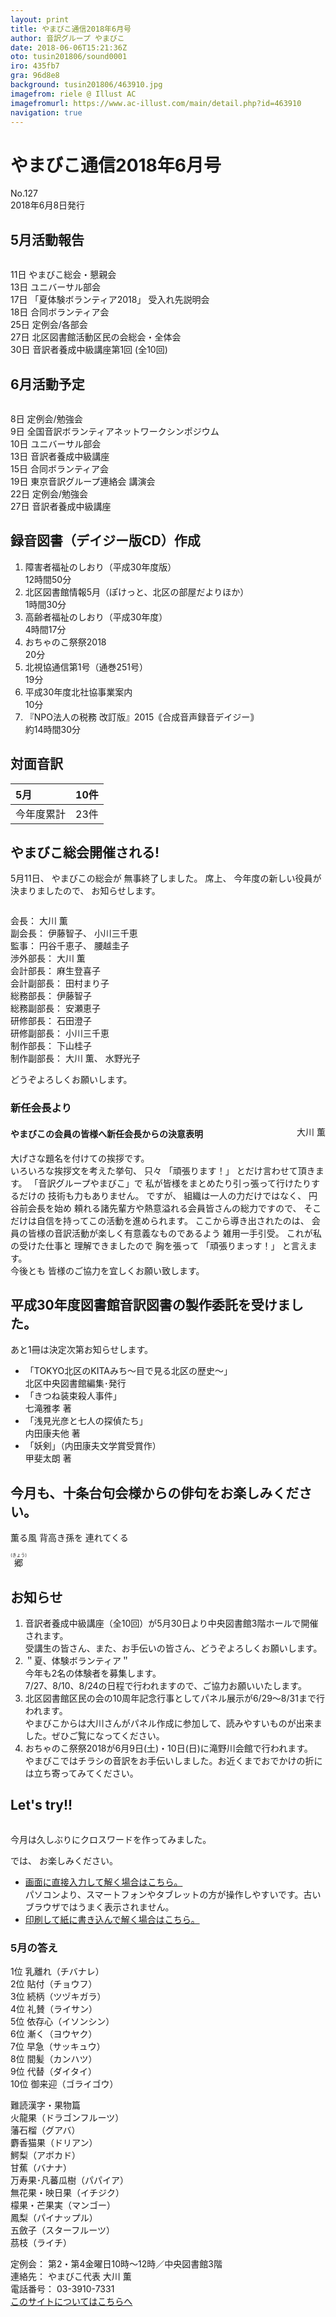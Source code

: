 ```yaml
---
layout: print
title: やまびこ通信2018年6月号
author: 音訳グループ やまびこ
date: 2018-06-06T15:21:36Z
oto: tusin201806/sound0001
iro: 435fb7
gra: 96d8e8
background: tusin201806/463910.jpg
imagefrom: riele @ Illust AC
imagefromurl: https://www.ac-illust.com/main/detail.php?id=463910
navigation: true
---
```

   

# <span data-dur="4.563" data-begin="2.050">やまびこ通信2018年6月号</span>

<span data-dur="2.667" data-begin="6.613">No.127</span>  
<span data-dur="4.374" data-begin="9.280">2018年6月8日発行</span>
<!--span data-dur="1.64" data-begin="13.654">読み上げ時間：</span>
<span data-dur="2.464" data-begin="15.294">約10分</span-->

## <span data-dur="2.69" data-begin="17.758">5月活動報告</span>

<img class="migi" src="media/tusin201806/cut1.png" alt="" />

<span data-dur="1.544" data-begin="20.448">11日</span>
<span data-dur="3.173" data-begin="21.992">やまびこ総会・懇親会</span>  
<span data-dur="1.526" data-begin="25.165">13日</span>
<span data-dur="2.284" data-begin="26.691">ユニバーサル部会</span>  
<span data-dur="1.52" data-begin="28.975">17日</span>
<span data-dur="3.154" data-begin="30.495">「夏体験ボランティア2018」</span>
<span data-dur="2.645" data-begin="33.649">受入れ先説明会</span>  
<span data-dur="1.594" data-begin="36.294">18日</span>
<span data-dur="2.566" data-begin="37.888">合同ボランティア会</span>  
<span data-dur="1.57" data-begin="40.454">25日</span>
<span data-dur="2.817" data-begin="42.024">定例会/各部会</span>  
<span data-dur="1.721" data-begin="44.841">27日</span>
<span data-dur="5.764" data-begin="46.562">北区図書館活動区民の会総会・全体会</span>  
<span data-dur="1.52" data-begin="52.326">30日</span>
<span data-dur="4.17" data-begin="53.846">音訳者養成中級講座第1回</span>
<span data-dur="3.084" data-begin="58.016">(全10回)</span>  

## <span data-dur="2.693" data-begin="61.100">6月活動予定</span>

<img class="migi" src="media/tusin201806/cut2.png" alt="" />

<span data-dur="1.08" data-begin="63.793">8日</span>
<span data-dur="2.913" data-begin="64.873">定例会/勉強会</span>  
<span data-dur="1.198" data-begin="67.786">9日</span>
<span data-dur="4.82" data-begin="68.984">全国音訳ボランティアネットワークシンポジウム</span>  
<span data-dur="1.025" data-begin="73.804">10日</span>
<span data-dur="2.284" data-begin="74.829">ユニバーサル部会</span>  
<span data-dur="1.526" data-begin="77.113">13日</span>
<span data-dur="3.579" data-begin="78.639">音訳者養成中級講座</span>  
<span data-dur="1.388" data-begin="82.218">15日</span>
<span data-dur="2.566" data-begin="83.606">合同ボランティア会</span>  
<span data-dur="1.446" data-begin="86.172">19日</span>
<span data-dur="3.079" data-begin="87.618">東京音訳グループ連絡会</span>
<span data-dur="1.813" data-begin="90.697">講演会</span>  
<span data-dur="1.636" data-begin="92.510">22日</span>
<span data-dur="2.913" data-begin="94.146">定例会/勉強会</span>  
<span data-dur="1.721" data-begin="97.059">27日</span>
<span data-dur="4.63" data-begin="98.780">音訳者養成中級講座</span>

## <span data-dur="1.55" data-begin="103.410">録音図書</span><span data-dur="2.018" data-begin="104.960">（デイジー版CD）</span><span data-dur="1.775" data-begin="106.978">作成</span>

<!--span data-dur="1.648" data-begin="108.753">7件</span-->
1. <span data-dur="2.208" data-begin="111.337">障害者福祉のしおり</span><span data-dur="2.332" data-begin="113.545">（平成30年度版）</span>  
<span data-dur="3.034" data-begin="115.877">12時間50分</span>
2. <span data-dur="3.111" data-begin="119.643">北区図書館情報5月</span><span data-dur="1.087" data-begin="122.754">（ぽけっと、</span><span data-dur="1.742" data-begin="123.841">北区の部屋だより</span><span data-dur="0.95" data-begin="125.583">ほか）</span>  
<span data-dur="2.962" data-begin="126.533">1時間30分</span>
3. <span data-dur="2.059" data-begin="130.489">高齢者福祉のしおり</span><span data-dur="2.021" data-begin="132.548">（平成30年度）</span>  
<span data-dur="2.895" data-begin="134.569">4時間17分</span>
4. <span data-dur="3.076" data-begin="138.371">おちゃのこ祭祭2018</span>  
<span data-dur="2.183" data-begin="141.447">20分</span>
5. <span data-dur="2.519" data-begin="144.423">北視協通信第1号</span><span data-dur="2.606" data-begin="146.942">（通巻251号）</span>  
<span data-dur="2.361" data-begin="149.548">19分</span>
6. <span data-dur="4.166" data-begin="152.902">平成30年度北社協事業案内</span>  
<span data-dur="2.061" data-begin="157.068">10分</span>
7. <span data-dur="3.401" data-begin="159.980">『NPO法人の税務 改訂版』</span><span data-dur="1.588" data-begin="163.381">2015</span><span data-dur="3.591" data-begin="164.969">｟合成音声録音デイジー｠</span>  
<span data-dur="4.148" data-begin="168.560">約14時間30分</span>

## <span data-dur="2.068" data-begin="172.708">対面音訳</span>

|<span data-dur="1.151" data-begin="174.776">5月</span>|<span data-dur="1.686" data-begin="175.927">10件</span>|
|:---|---:|
|<span data-dur="1.785" data-begin="177.613">今年度累計</span>|<span data-dur="3.234" data-begin="179.398">23件</span>|

## <span data-dur="3.459" data-begin="182.632">やまびこ総会開催される!</span>

<span data-dur="2.059" data-begin="186.091">5月11日、</span>
<span data-dur="1.988" data-begin="188.150">やまびこの総会が</span>
<span data-dur="3.29" data-begin="190.138">無事終了しました。</span>
<span data-dur="1.306" data-begin="193.428">席上、</span>
<span data-dur="3.723" data-begin="194.734">今年度の新しい役員が決まりましたので、</span>
<span data-dur="2.866" data-begin="198.457">お知らせします。</span>

<img class="migi" src="media/tusin201806/cut3.png" alt="" />

<span data-dur="1.203" data-begin="201.323">会長：</span>
<span data-dur="2.453" data-begin="202.526">大川 薫</span>  
<span data-dur="1.392" data-begin="204.979">副会長：</span>
<span data-dur="1.518" data-begin="206.371">伊藤智子、</span>
<span data-dur="2.455" data-begin="207.889">小川三千恵</span>  
<span data-dur="1.008" data-begin="210.344">監事：</span>
<span data-dur="1.717" data-begin="211.352">円谷千恵子、</span>
<span data-dur="2.48" data-begin="213.069">腰越圭子</span>  
<span data-dur="1.615" data-begin="215.549">渉外部長：</span>
<span data-dur="2.453" data-begin="217.164">大川 薫</span>  
<span data-dur="1.495" data-begin="219.617">会計部長：</span>
<span data-dur="2.385" data-begin="221.112">麻生登喜子</span>  
<span data-dur="1.764" data-begin="223.497">会計副部長：</span>
<span data-dur="2.297" data-begin="225.261">田村まり子</span>  
<span data-dur="1.503" data-begin="227.558">総務部長：</span>
<span data-dur="2.368" data-begin="229.061">伊藤智子</span>  
<span data-dur="1.734" data-begin="231.429">総務副部長：</span>
<span data-dur="2.381" data-begin="233.163">安瀬恵子</span>  
<span data-dur="1.547" data-begin="235.544">研修部長：</span>
<span data-dur="2.391" data-begin="237.091">石田澄子</span>  
<span data-dur="1.8" data-begin="239.482">研修副部長：</span>
<span data-dur="2.455" data-begin="241.282">小川三千恵</span>  
<span data-dur="1.655" data-begin="243.737">制作部長：</span>
<span data-dur="2.625" data-begin="245.392">下山桂子</span>  
<span data-dur="1.884" data-begin="248.017">制作副部長：</span>
<span data-dur="1.603" data-begin="249.901">大川 薫、</span>
<span data-dur="2.367" data-begin="251.504">水野光子</span>

<span data-dur="3.288" data-begin="253.871">どうぞよろしくお願いします。</span>

### <span data-dur="1.98" data-begin="259.209">新任会長より</span>

<span style="float: right;" data-dur="2.103" data-begin="261.189">大川 薫</span>

#### <span data-dur="6.455" data-begin="263.292">やまびこの会員の皆様へ新任会長からの決意表明</span>

<span data-dur="4.401" data-begin="269.747">大げさな題名を付けての挨拶です。</span>  
<span data-dur="3.111" data-begin="274.148">いろいろな挨拶文を考えた挙句、</span>
<span data-dur="1.127" data-begin="277.259">只々</span>
<span data-dur="1.515" data-begin="278.386">「頑張ります！」</span>
<span data-dur="3.602" data-begin="279.901">とだけ言わせて頂きます。</span>
<span data-dur="2.33" data-begin="283.503">「音訳グループやまびこ」で</span>
<span data-dur="4.96" data-begin="285.833">私が皆様をまとめたり引っ張って行けたりするだけの</span>
<span data-dur="3.197" data-begin="290.793">技術も力もありません。</span>
<span data-dur="1.158" data-begin="293.990">ですが、</span>
<span data-dur="3.296" data-begin="295.148">組織は一人の力だけではなく、</span>
<span data-dur="2.58" data-begin="298.444">円谷前会長を始め</span>
<span data-dur="5.427" data-begin="301.024">頼れる諸先輩方や熱意溢れる会員皆さんの総力ですので、</span>
<span data-dur="5.871" data-begin="306.451">そこだけは自信を持ってこの活動を進められます。</span>
<span data-dur="2.332" data-begin="312.322">ここから導き出されたのは、</span>
<span data-dur="5.053" data-begin="314.654">会員の皆様の音訳活動が楽しく有意義なものであるよう</span>
<span data-dur="3.651" data-begin="319.707">雑用一手引受。</span>
<span data-dur="3.02" data-begin="323.358">これが私の受けた仕事と</span>
<span data-dur="1.914" data-begin="326.378">理解できましたので</span>
<span data-dur="1.518" data-begin="328.292">胸を張って</span>
<span data-dur="1.733" data-begin="329.810">「頑張りまっす！」</span>
<span data-dur="2.588" data-begin="331.543">と言えます。</span>  
<span data-dur="1.292" data-begin="334.131">今後とも</span>
<span data-dur="4.819" data-begin="335.423">皆様のご協力を宜しくお願い致します。</span>

## <span data-dur="2.021" data-begin="342.292">平成30年度</span><span data-dur="2.297" data-begin="344.313">図書館音訳図書の</span><span data-dur="3.158" data-begin="346.610">製作委託を受けました。</span>

<span data-dur="4.948" data-begin="349.768">あと1冊は決定次第お知らせします。</span>

- <span data-dur="12.583" data-begin="354.716">「TOKYO北区のKITAみち</span><span data-dur="2.841" data-begin="367.299">～目で見る北区の歴史～」</span>  
<span data-dur="2.036" data-begin="370.140">北区中央図書館</span><span data-dur="2.63" data-begin="372.176">編集･発行</span>
- <span data-dur="2.453" data-begin="374.806">「きつね装束殺人事件」</span>  
<span data-dur="2.782" data-begin="377.259">七滝雅孝 著</span>
- <span data-dur="3.097" data-begin="380.041">「浅見光彦と七人の探偵たち」</span>  
<span data-dur="2.922" data-begin="383.138">内田康夫他 著</span>
- <span data-dur="1.228" data-begin="386.060">「妖剣」</span><span data-dur="2.986" data-begin="387.288">（内田康夫文学賞受賞作）</span>  
<span data-dur="3.069" data-begin="390.274">甲斐太朗 著</span>

## <span data-dur="1.315" data-begin="393.343">今月も、</span><span data-dur="4.685" data-begin="394.658">十条台句会様からの俳句をお楽しみください。</span>

<span data-dur="12.641" data-begin="401.043">薫る風
背高き孫を
連れてくる</span>

<span class="haigo" data-dur="2.396" data-begin="413.684"><ruby>郷<rt>(きょう)</rt></ruby></span>

## <span data-dur="1.678" data-begin="416.080">お知らせ</span>

1. <span data-dur="3.079" data-begin="418.695">音訳者養成中級講座</span><span data-dur="1.535" data-begin="421.774">（全10回）</span><span data-dur="7.569" data-begin="423.309">が5月30日より中央図書館3階ホールで開催されます。</span>  
<span data-dur="1.968" data-begin="430.878">受講生の皆さん、</span><span data-dur="0.945" data-begin="432.846">また、</span><span data-dur="1.797" data-begin="433.791">お手伝いの皆さん、</span><span data-dur="3.289" data-begin="435.588">どうぞよろしくお願いします。</span>
2. <span data-dur="0.981" data-begin="440.959">＂夏、</span><span data-dur="2.266" data-begin="441.940">体験ボランティア＂</span>  
<span data-dur="5.138" data-begin="444.206">今年も2名の体験者を募集します。</span>  
<span data-dur="2.249" data-begin="449.344">7/27、</span><span data-dur="1.715" data-begin="451.593">8/10、</span><span data-dur="3.849" data-begin="453.308">8/24の日程で行われますので、</span><span data-dur="3.299" data-begin="457.157">ご協力お願いいたします。</span>
3. <span data-dur="2.937" data-begin="462.800">北区図書館区民の会の</span><span data-dur="2.567" data-begin="465.737">10周年記念行事として</span><span data-dur="7.38" data-begin="468.304">パネル展示が6/29～8/31まで行われます。</span>  
<span data-dur="4.471" data-begin="475.684">やまびこからは大川さんがパネル作成に参加して、</span><span data-dur="3.148" data-begin="480.155">読みやすいものが出来ました。</span><span data-dur="3.143" data-begin="483.303">ぜひご覧になってください。</span>
4. <span data-dur="3.157" data-begin="488.703">おちゃのこ祭祭2018が</span><span data-dur="7.279" data-begin="491.860">6月9日(土)・10日(日)に滝野川会館で行われます。</span>  
<span data-dur="4.919" data-begin="499.139">やまびこではチラシの音訳をお手伝いしました。</span><span data-dur="2.415" data-begin="504.058">お近くまでおでかけの折には</span><span data-dur="4.772" data-begin="506.473">立ち寄ってみてください。</span>

## <span data-dur="1.963" data-begin="511.245">Let's try!!</span>

<img class="migi" src="media/tusin201806/cut4.png" alt="" />

<span data-dur="5.975" data-begin="513.208">今月は久しぶりにクロスワードを作ってみました。</span>
<!--span data-dur="3.013" data-begin="519.183">問題の読み上げは省略</span-->

<span data-dur="0.94" data-begin="522.196">では、</span>
<span data-dur="3.811" data-begin="523.136">お楽しみください。</span>

- <a href="https://o-yamabiko.github.io/tusin201806puzzle/" target="_blank">画面に直接入力して解く場合はこちら。</a>  
パソコンより、スマートフォンやタブレットの方が操作しやすいです。古いブラウザではうまく表示されません。
- <a href="https://o-yamabiko.github.io/media/tusin201806/puzzle.pdf" target="_blank">印刷して紙に書き込んで解く場合はこちら。</a>

### <span data-dur="2.207" data-begin="526.947">5月の答え</span>

<span data-dur="1.013" data-begin="529.154">1位</span>
<span data-dur="1.584" data-begin="530.167">乳離れ（チバナレ）</span>  
<span data-dur="0.869" data-begin="531.751">2位</span>
<span data-dur="1.586" data-begin="532.620">貼付（チョウフ）</span>  
<span data-dur="1.066" data-begin="534.206">3位</span>
<span data-dur="1.811" data-begin="535.272">続柄（ツヅキガラ）</span>  
<span data-dur="1.011" data-begin="537.083">4位</span>
<span data-dur="1.734" data-begin="538.094">礼賛（ライサン）</span>  
<span data-dur="0.914" data-begin="539.828">5位</span>
<span data-dur="1.782" data-begin="540.742">依存心（イソンシン）</span>  
<span data-dur="1.029" data-begin="542.524">6位</span>
<span data-dur="1.747" data-begin="543.553">漸く（ヨウヤク）</span>  
<span data-dur="0.95" data-begin="545.300">7位</span>
<span data-dur="1.732" data-begin="546.250">早急（サッキュウ）</span>  
<span data-dur="1.02" data-begin="547.982">8位</span>
<span data-dur="1.694" data-begin="549.002">間髪（カンハツ）</span>  
<span data-dur="0.975" data-begin="550.696">9位</span>
<span data-dur="1.719" data-begin="551.671">代替（ダイタイ）</span>  
<span data-dur="1.008" data-begin="553.390">10位</span>
<span data-dur="1.885" data-begin="554.398">御来迎（ゴライゴウ）</span>

<span data-dur="3.136" data-begin="556.283">難読漢字・果物篇</span>  
<span data-dur="2.231" data-begin="559.419">火龍果（ドラゴンフルーツ）</span>  
<span data-dur="1.578" data-begin="561.650">藩石榴（グアバ）</span>  
<span data-dur="1.712" data-begin="563.228">麝香猫果（ドリアン）</span>  
<span data-dur="1.665" data-begin="564.940">鰐梨（アボカド）</span>  
<span data-dur="1.565" data-begin="566.605">甘蕉（バナナ）</span>  
<span data-dur="1.619" data-begin="568.170">万寿果･凡蕃瓜樹（パパイア）</span>  
<span data-dur="1.665" data-begin="569.789">無花果・映日果（イチジク）</span>  
<span data-dur="1.629" data-begin="571.454">檬果・芒果実（マンゴー）</span>  
<span data-dur="1.786" data-begin="573.083">鳳梨（パイナップル）</span>  
<span data-dur="2.074" data-begin="574.869">五斂子（スターフルーツ）</span>  
<span data-dur="1.565" data-begin="576.943">茘枝（ライチ）</span>

<span data-dur="1.272" data-begin="578.508">定例会：</span>
<span data-dur="6.695" data-begin="579.780">第2・第4金曜日10時～12時／中央図書館3階</span>  
<span data-dur="1.447" data-begin="586.475">連絡先：</span>
<span data-dur="3.481" data-begin="587.922">やまびこ代表 大川 薫</span>  
<span data-dur="1.627" data-begin="591.403">電話番号：</span>
<span data-dur="4.069" data-begin="593.030">03-3910-7331</span>  
<span data-dur="2.525" data-begin="597.099"><a href="mailto:ymbk2016ml@gmail.com?Subject=やまびこウェブサイトについて" data-dur="2.281" data-begin="599.624">このサイトについてはこちらへ</a></span>
<!--span data-dur="6.618" data-begin="601.905">以上でやまびこ通信2018年6月号を終わります。</span-->
